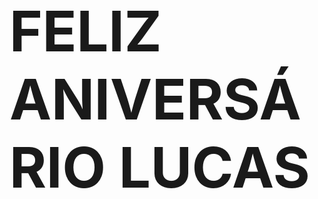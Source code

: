 <style>
    h1{
        font-size:90px
    }
</style>
<h1 class="texto">FELIZ ANIVERSÁRIO LUCAS</h1>